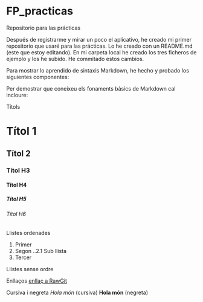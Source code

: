 # FP_practicas
Repositorio para las prácticas

Después de registrarme y mirar un poco el aplicativo, he creado mi primer repositorio que usaré para las prácticas. Lo he creado con un README.md (este que estoy editando).
En mi carpeta local he creado los tres ficheros de ejemplo y los he subido. He commitado estos cambios.

Para mostrar lo aprendido de sintaxis Markdown, he hecho y probado los siguientes componentes:

Per demostrar que coneixeu els fonaments bàsics de Markdown cal incloure:

Títols
# Títol 1
## Títol 2
### Títol H3
#### Títol H4
##### Títol H5
###### Títol H6

Llistes ordenades
1. Primer 
2. Segon 
..2.1 Sub llista 
3. Tercer

Llistes sense ordre

Enllaços
[enllaç a RawGit](https://rawgit.com/)

Cursiva i negreta
*Hola món* (cursiva)
**Hola món** (negreta)
